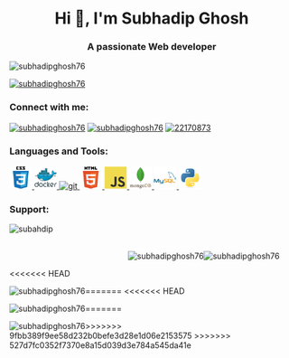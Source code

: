 <h1 align="center">Hi 👋, I'm Subhadip Ghosh</h1>
<h3 align="center">A passionate Web developer</h3>

<p align="left"> <img src="https://komarev.com/ghpvc/?username=subhadipghosh76&label=Profile%20views&color=0e75b6&style=flat" alt="subhadipghosh76" /> </p>

<p align="left"> <a href="https://github.com/ryo-ma/github-profile-trophy"><img src="https://github-profile-trophy.vercel.app/?username=subhadipghosh76" alt="subhadipghosh76" /></a> </p>

<h3 align="left">Connect with me:</h3>
<p align="left">
<a href="https://twitter.com/subhadipghosh76" target="blank"><img align="center" src="https://raw.githubusercontent.com/rahuldkjain/github-profile-readme-generator/master/src/images/icons/Social/twitter.svg" alt="subhadipghosh76" height="30" width="40" /></a>
<a href="https://linkedin.com/in/subhadipghosh76" target="blank"><img align="center" src="https://raw.githubusercontent.com/rahuldkjain/github-profile-readme-generator/master/src/images/icons/Social/linked-in-alt.svg" alt="subhadipghosh76" height="30" width="40" /></a>
<a href="https://stackoverflow.com/users/22170873" target="blank"><img align="center" src="https://raw.githubusercontent.com/rahuldkjain/github-profile-readme-generator/master/src/images/icons/Social/stack-overflow.svg" alt="22170873" height="30" width="40" /></a>
</p>

<h3 align="left">Languages and Tools:</h3>
<p align="left"> <a href="https://www.w3schools.com/css/" target="_blank" rel="noreferrer"> <img src="https://raw.githubusercontent.com/devicons/devicon/master/icons/css3/css3-original-wordmark.svg" alt="css3" width="40" height="40"/> </a> <a href="https://www.docker.com/" target="_blank" rel="noreferrer"> <img src="https://raw.githubusercontent.com/devicons/devicon/master/icons/docker/docker-original-wordmark.svg" alt="docker" width="40" height="40"/> </a> <a href="https://git-scm.com/" target="_blank" rel="noreferrer"> <img src="https://www.vectorlogo.zone/logos/git-scm/git-scm-icon.svg" alt="git" width="40" height="40"/> </a> <a href="https://www.w3.org/html/" target="_blank" rel="noreferrer"> <img src="https://raw.githubusercontent.com/devicons/devicon/master/icons/html5/html5-original-wordmark.svg" alt="html5" width="40" height="40"/> </a> <a href="https://developer.mozilla.org/en-US/docs/Web/JavaScript" target="_blank" rel="noreferrer"> <img src="https://raw.githubusercontent.com/devicons/devicon/master/icons/javascript/javascript-original.svg" alt="javascript" width="40" height="40"/> </a> <a href="https://www.mongodb.com/" target="_blank" rel="noreferrer"> <img src="https://raw.githubusercontent.com/devicons/devicon/master/icons/mongodb/mongodb-original-wordmark.svg" alt="mongodb" width="40" height="40"/> </a> <a href="https://www.mysql.com/" target="_blank" rel="noreferrer"> <img src="https://raw.githubusercontent.com/devicons/devicon/master/icons/mysql/mysql-original-wordmark.svg" alt="mysql" width="40" height="40"/> </a> <a href="https://www.python.org" target="_blank" rel="noreferrer"> <img src="https://raw.githubusercontent.com/devicons/devicon/master/icons/python/python-original.svg" alt="python" width="40" height="40"/> </a> </p>

<h3 align="left">Support:</h3>
<p><a href="https://www.buymeacoffee.com/subahdip"> <img align="left" src="https://cdn.buymeacoffee.com/buttons/v2/default-yellow.png" height="50" width="210" alt="subahdip" /></a></p><br><br>

<p><img align="left" src="https://github-readme-stats.vercel.app/api/top-langs?username=subhadipghosh76&show_icons=true&locale=en&layout=compact" alt="subhadipghosh76" /></p>

<p>&nbsp;<img align="left" src="https://github-readme-stats.vercel.app/api?username=subhadipghosh76&show_icons=true&locale=en" alt="subhadipghosh76" /></p>

<<<<<<< HEAD
<p><img align="left" src="https://github-readme-streak-stats.herokuapp.com/?user=subhadipghosh76&" alt="subhadipghosh76" /></p>
=======
<<<<<<< HEAD
<p><img align="left" src="https://github-readme-streak-stats.herokuapp.com/?user=subhadipghosh76&" alt="subhadipghosh76" /></p>
=======
<p><img align="left" src="https://github-readme-streak-stats.herokuapp.com/?user=subhadipghosh76&" alt="subhadipghosh76" /></p>
>>>>>>> 9fbb389f9ee58d232b0befe3d28e1d06e2153575
>>>>>>> 527d7fc0352f7370e8a15d039d3e784a545da41e
